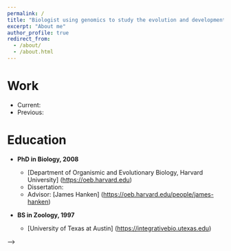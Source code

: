 ```yaml
---
permalink: /
title: "Biologist using genomics to study the evolution and development of vertebrates"
excerpt: "About me"
author_profile: true
redirect_from: 
  - /about/
  - /about.html
---
```



Work
======
- Current:
- Previous:

Education
======

- **PhD in Biology, 2008**

	- [Department of Organismic and Evolutionary Biology, Harvard University] (https://oeb.harvard.edu)
	- Dissertation: 
	- Advisor: [James Hanken] (https://oeb.harvard.edu/people/james-hanken)
	
- **BS in Zoology, 1997**

	- [University of Texas at Austin] (https://integrativebio.utexas.edu)

-->